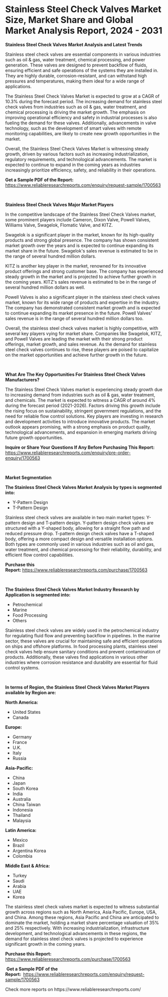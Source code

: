 <p><h1>Stainless Steel Check Valves Market Size, Market Share and Global Market Analysis Report, 2024 - 2031</h1></p><p><strong>Stainless Steel Check Valves Market Analysis and Latest Trends</strong></p>
<p><p>Stainless steel check valves are essential components in various industries such as oil & gas, water treatment, chemical processing, and power generation. These valves are designed to prevent backflow of fluids, ensuring efficient and safe operations of the systems they are installed in. They are highly durable, corrosion-resistant, and can withstand high pressures and temperatures, making them ideal for a wide range of applications.</p><p>The Stainless Steel Check Valves Market is expected to grow at a CAGR of 10.3% during the forecast period. The increasing demand for stainless steel check valves from industries such as oil & gas, water treatment, and chemical processing is driving the market growth. The emphasis on improving operational efficiency and safety in industrial processes is also fueling the demand for these valves. Additionally, advancements in valve technology, such as the development of smart valves with remote monitoring capabilities, are likely to create new growth opportunities in the market.</p><p>Overall, the Stainless Steel Check Valves Market is witnessing steady growth, driven by various factors such as increasing industrialization, regulatory requirements, and technological advancements. The market is expected to continue to expand in the coming years as industries increasingly prioritize efficiency, safety, and reliability in their operations.</p></p>
<p><strong>Get a Sample PDF of the Report:&nbsp;</strong> <a href="https://www.reliableresearchreports.com/enquiry/request-sample/1700563">https://www.reliableresearchreports.com/enquiry/request-sample/1700563</a></p>
<p>&nbsp;</p>
<p><strong>Stainless Steel Check Valves Major Market Players</strong></p>
<p><p>In the competitive landscape of the Stainless Steel Check Valves market, some prominent players include Cameron, Dixon Valve, Powell Valves, Williams Valve, Swagelok, Flomatic Valve, and KITZ. </p><p>Swagelok is a significant player in the market, known for its high-quality products and strong global presence. The company has shown consistent market growth over the years and is expected to continue expanding its market share in the future. Swagelok's sales revenue is estimated to be in the range of several hundred million dollars.</p><p>KITZ is another key player in the market, renowned for its innovative product offerings and strong customer base. The company has experienced steady growth in the market and is projected to achieve further growth in the coming years. KITZ's sales revenue is estimated to be in the range of several hundred million dollars as well.</p><p>Powell Valves is also a significant player in the stainless steel check valves market, known for its wide range of products and expertise in the industry. The company has demonstrated consistent market growth and is expected to continue expanding its market presence in the future. Powell Valves' sales revenue is in the range of several hundred million dollars too.</p><p>Overall, the stainless steel check valves market is highly competitive, with several key players vying for market share. Companies like Swagelok, KITZ, and Powell Valves are leading the market with their strong product offerings, market growth, and sales revenue. As the demand for stainless steel check valves continues to rise, these players are poised to capitalize on the market opportunities and achieve further growth in the future.</p></p>
<p>&nbsp;</p>
<p><strong>What Are The Key Opportunities For Stainless Steel Check Valves Manufacturers?</strong></p>
<p><p>The Stainless Steel Check Valves market is experiencing steady growth due to increasing demand from industries such as oil & gas, water treatment, and chemicals. The market is expected to witness a CAGR of around 4% during the forecast period (2021-2026). Factors driving this growth include the rising focus on sustainability, stringent government regulations, and the need for reliable flow control solutions. Key players are investing in research and development activities to introduce innovative products. The market outlook appears promising, with a strong emphasis on product quality, technological advancements, and expansion in emerging markets driving future growth opportunities.</p></p>
<p><strong>Inquire or Share Your Questions If Any Before Purchasing This Report:</strong> <a href="https://www.reliableresearchreports.com/enquiry/pre-order-enquiry/1700563">https://www.reliableresearchreports.com/enquiry/pre-order-enquiry/1700563</a></p>
<p>&nbsp;</p>
<p><strong>Market Segmentation</strong></p>
<p><strong>The Stainless Steel Check Valves Market Analysis by types is segmented into:</strong></p>
<p><ul><li>Y-Pattern Design</li><li>T-Pattern Design</li></ul></p>
<p><p>Stainless steel check valves are available in two main market types: Y-pattern design and T-pattern design. Y-pattern design check valves are structured with a Y-shaped body, allowing for a straight flow path and reduced pressure drop. T-pattern design check valves have a T-shaped body, offering a more compact design and versatile installation options. Both types are commonly used in various industries such as oil and gas, water treatment, and chemical processing for their reliability, durability, and efficient flow control capabilities.</p></p>
<p><strong>Purchase this Report:&nbsp;</strong><a href="https://www.reliableresearchreports.com/purchase/1700563">https://www.reliableresearchreports.com/purchase/1700563</a></p>
<p>&nbsp;</p>
<p><strong>The Stainless Steel Check Valves Market Industry Research by Application is segmented into:</strong></p>
<p><ul><li>Petrochemical</li><li>Marine</li><li>Food Processing</li><li>Others</li></ul></p>
<p><p>Stainless steel check valves are widely used in the petrochemical industry for regulating fluid flow and preventing backflow in pipelines. In the marine sector, these valves are crucial for maintaining safe and efficient operations on ships and offshore platforms. In food processing plants, stainless steel check valves help ensure sanitary conditions and prevent contamination of products. Additionally, these valves find applications in various other industries where corrosion resistance and durability are essential for fluid control systems.</p></p>
<p>&nbsp;</p>
<p><strong>In terms of Region, the Stainless Steel Check Valves Market Players available by Region are:</strong></p>
<p>
    <p> <strong> North America: </strong>
        <ul>
            <li>United States</li>
            <li>Canada</li>
        </ul>
        </p> 
    <p> <strong> Europe: </strong>
        <ul>
            <li>Germany</li>
            <li>France</li>
            <li>U.K.</li>
            <li>Italy</li>
            <li>Russia</li>
        </ul>
        </p> 
    <p> <strong> Asia-Pacific: </strong>
        <ul>
            <li>China</li>
            <li>Japan</li>
            <li>South Korea</li>
            <li>India</li>
            <li>Australia</li>
            <li>China Taiwan</li>
            <li>Indonesia</li>
            <li>Thailand</li>
            <li>Malaysia</li>
        </ul>
        </p> 
    <p> <strong> Latin America: </strong>
        <ul>
            <li>Mexico</li>
            <li>Brazil</li>
            <li>Argentina Korea</li>
            <li>Colombia</li>
        </ul>
        </p> 
    <p> <strong> Middle East & Africa: </strong>
        <ul>
            <li>Turkey</li>
            <li>Saudi</li>
            <li>Arabia</li>
            <li>UAE</li>
            <li>Korea</li>
        </ul>
    </p>
    </p>
<p><p>The stainless steel check valves market is expected to witness substantial growth across regions such as North America, Asia Pacific, Europe, USA, and China. Among these regions, Asia Pacific and China are anticipated to dominate the market, holding a market share percentage valuation of 35% and 25% respectively. With increasing industrialization, infrastructure development, and technological advancements in these regions, the demand for stainless steel check valves is projected to experience significant growth in the coming years.</p></p>
<p><strong>Purchase this Report: </strong><a href="https://www.reliableresearchreports.com/purchase/1700563">https://www.reliableresearchreports.com/purchase/1700563</a></p>
<p>&nbsp;<strong>Get a Sample PDF of the Report:&nbsp;&nbsp;</strong><a href="https://www.reliableresearchreports.com/enquiry/request-sample/1700563">https://www.reliableresearchreports.com/enquiry/request-sample/1700563</a></p>
<p><strong></strong></p>
<p>Check more reports on https://www.reliableresearchreports.com/</p>